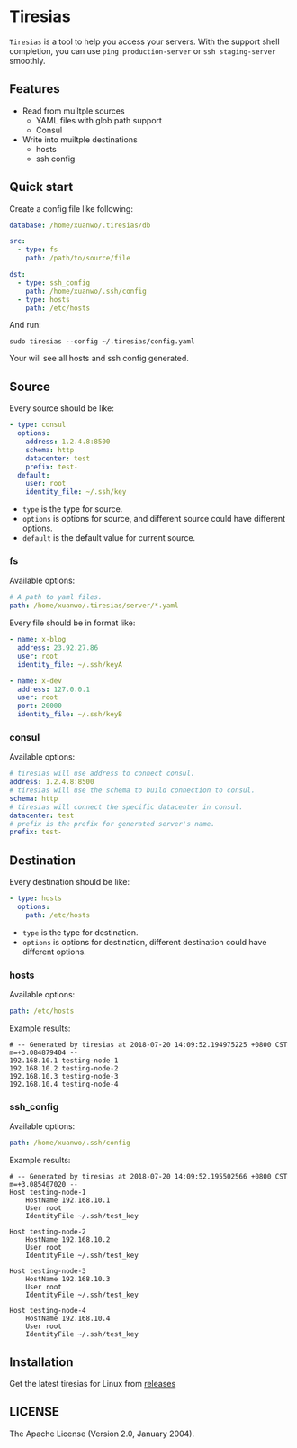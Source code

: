 # Tiresias

`Tiresias` is a tool to help you access your servers. With the support shell completion, you can use `ping production-server` or `ssh staging-server` smoothly.

## Features

- Read from muiltple sources
  - YAML files with glob path support
  - Consul
- Write into muiltple destinations
  - hosts
  - ssh config

## Quick start

Create a config file like following:

```yaml
database: /home/xuanwo/.tiresias/db

src:
  - type: fs
    path: /path/to/source/file

dst:
  - type: ssh_config
    path: /home/xuanwo/.ssh/config
  - type: hosts
    path: /etc/hosts
```

And run:

```ssh
sudo tiresias --config ~/.tiresias/config.yaml
```

Your will see all hosts and ssh config generated.

## Source

Every source should be like:

```yaml
- type: consul
  options:
    address: 1.2.4.8:8500
    schema: http
    datacenter: test
    prefix: test-
  default:
    user: root
    identity_file: ~/.ssh/key
```

- `type` is the type for source.
- `options` is options for source, and different source could have different options.
- `default` is the default value for current source.

### fs

Available options:

```yaml
# A path to yaml files.
path: /home/xuanwo/.tiresias/server/*.yaml
```

Every file should be in format like:

```yaml
- name: x-blog
  address: 23.92.27.86
  user: root
  identity_file: ~/.ssh/keyA

- name: x-dev
  address: 127.0.0.1
  user: root
  port: 20000
  identity_file: ~/.ssh/keyB
```

### consul

Available options:

```yaml
# tiresias will use address to connect consul.
address: 1.2.4.8:8500
# tiresias will use the schema to build connection to consul.
schema: http
# tiresias will connect the specific datacenter in consul.
datacenter: test
# prefix is the prefix for generated server's name.
prefix: test-
```

## Destination

Every destination should be like:

```yaml
- type: hosts
  options:
    path: /etc/hosts
```

- `type` is the type for destination.
- `options` is options for destination, different destination could have different options.

### hosts

Available options:

```yaml
path: /etc/hosts
```

Example results:

```hosts
# -- Generated by tiresias at 2018-07-20 14:09:52.194975225 +0800 CST m=+3.084879404 --
192.168.10.1 testing-node-1
192.168.10.2 testing-node-2
192.168.10.3 testing-node-3
192.168.10.4 testing-node-4
```

### ssh_config

Available options:

```yaml
path: /home/xuanwo/.ssh/config
```

Example results:

```ssh_config
# -- Generated by tiresias at 2018-07-20 14:09:52.195502566 +0800 CST m=+3.085407020 --
Host testing-node-1
    HostName 192.168.10.1
    User root
    IdentityFile ~/.ssh/test_key

Host testing-node-2
    HostName 192.168.10.2
    User root
    IdentityFile ~/.ssh/test_key

Host testing-node-3
    HostName 192.168.10.3
    User root
    IdentityFile ~/.ssh/test_key

Host testing-node-4
    HostName 192.168.10.4
    User root
    IdentityFile ~/.ssh/test_key
```

## Installation

Get the latest tiresias for Linux from [releases](https://github.com/Xuanwo/tiresias/releases)

## LICENSE

The Apache License (Version 2.0, January 2004).
